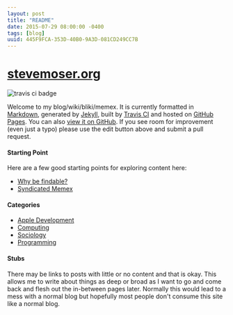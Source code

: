 ```yaml
---
layout: post
title: "README"
date: 2015-07-29 08:00:00 -0400
tags: [blog]
uuid: 445F9FCA-353D-40B0-9A3D-081CD249CC7B
---
```


# [stevemoser.org](http://stevemoser.org/)

![travis ci badge](https://travis-ci.org/stevemoser/stevemoser.org.svg?branch=master)

Welcome to my blog/wiki/bliki/memex. It is currently formatted in [Markdown](http://daringfireball.net/projects/markdown/), generated by [Jekyll](http://jekyllrb.com/), built by [Travis CI](https://travis-ci.org/stevemoser/stevemoser.org) and hosted on [GitHub Pages](https://pages.github.com). You can also [view it on GitHub](https://github.com/stevemoser/stevemoser.org). If you see room for improvement (even just a typo) please use the edit button above and submit a pull request.

#### Starting Point

Here are a few good starting points for exploring content here:

 - [Why be findable?](sociology/why-be-findable.md)
 - [Syndicated Memex](syndicated-memex.md)

#### Categories

- [Apple Development](apple-dev/README.md)
- [Computing](computing/README.md)
- [Sociology](sociology/README.md)
- [Programming](programming/README.md)

#### Stubs

There may be links to posts with little or no content and that is okay. This allows me to write about things as deep or broad as I want to go and come back and flesh out the in-between pages later. Normally this would lead to a mess with a normal blog but hopefully most people don't consume this site like a normal blog.

<!--- # TODO: create PR post and link -->

<!--- # TODO: create blog background post and link -->

<!--- # TODO: List tags -->
